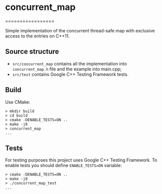 # concurrent_map
=================

Simple implementation of the concurrent thread-safe map with exclusive access to the entries on C++11.

## Source structure

* `src/concurrent_map` contains all the implementation into `concurrent_map.h` file and the example into main.cpp;
* `src/test` contains Google C++ Testing Framework tests.

## Build

Use CMake:

```
> mkdir build
> cd build
> cmake -DENABLE_TESTS=ON ..
> make -j8
> concurrent_map
...
```

## Tests

For testing purposes this project uses Google C++ Testing Framework. To enable tests you should define `ENABLE_TESTS=ON` variable:

```
> cmake -DENABLE_TESTS=ON ..
> make -j8
> ./concurrent_map_test
...
```
